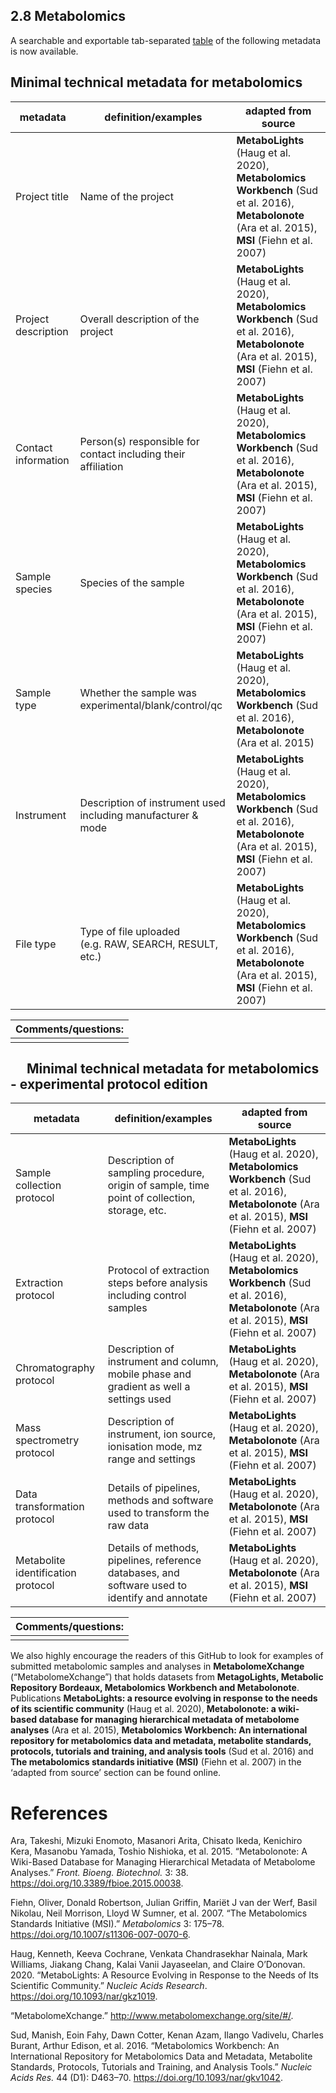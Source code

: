 ## 2.8 Metabolomics

A searchable and exportable tab-separated
[table](Metabolome_Technical_Metadata.tsv) of the following metadata is
now available.

## Minimal technical metadata for metabolomics

| **metadata**        | **definition/examples**                                       | **adapted from source**                                                                                                                            |
|------------------|------------------------------------|------------------|
| Project title       | Name of the project                                           | **MetaboLights** (Haug et al. 2020), **Metabolomics Workbench** (Sud et al. 2016), **Metabolonote** (Ara et al. 2015), **MSI** (Fiehn et al. 2007) |
| Project description | Overall description of the project                            | **MetaboLights** (Haug et al. 2020), **Metabolomics Workbench** (Sud et al. 2016), **Metabolonote** (Ara et al. 2015), **MSI** (Fiehn et al. 2007) |
| Contact information | Person(s) responsible for contact including their affiliation | **MetaboLights** (Haug et al. 2020), **Metabolomics Workbench** (Sud et al. 2016), **Metabolonote** (Ara et al. 2015), **MSI** (Fiehn et al. 2007) |
| Sample species      | Species of the sample                                         | **MetaboLights** (Haug et al. 2020), **Metabolomics Workbench** (Sud et al. 2016), **Metabolonote** (Ara et al. 2015), **MSI** (Fiehn et al. 2007) |
| Sample type         | Whether the sample was experimental/blank/control/qc          | **MetaboLights** (Haug et al. 2020), **Metabolomics Workbench** (Sud et al. 2016), **Metabolonote** (Ara et al. 2015)                              |
| Instrument          | Description of instrument used including manufacturer & mode  | **MetaboLights** (Haug et al. 2020), **Metabolomics Workbench** (Sud et al. 2016), **Metabolonote** (Ara et al. 2015), **MSI** (Fiehn et al. 2007) |
| File type           | Type of file uploaded (e.g. RAW, SEARCH, RESULT, etc.)        | **MetaboLights** (Haug et al. 2020), **Metabolomics Workbench** (Sud et al. 2016), **Metabolonote** (Ara et al. 2015), **MSI** (Fiehn et al. 2007) |

| Comments/questions: |
|---------------------|
|                     |

##   Minimal technical metadata for metabolomics - experimental protocol edition

| **metadata**                       | **definition/examples**                                                                        | **adapted from source**                                                                                                                            |
|------------------|------------------------------------|------------------|
| Sample collection protocol         | Description of sampling procedure, origin of sample, time point of collection, storage, etc.   | **MetaboLights** (Haug et al. 2020), **Metabolomics Workbench** (Sud et al. 2016), **Metabolonote** (Ara et al. 2015), **MSI** (Fiehn et al. 2007) |
| Extraction protocol                | Protocol of extraction steps before analysis including control samples                         | **MetaboLights** (Haug et al. 2020), **Metabolomics Workbench** (Sud et al. 2016), **Metabolonote** (Ara et al. 2015), **MSI** (Fiehn et al. 2007) |
| Chromatography protocol            | Description of instrument and column, mobile phase and gradient as well a settings used        | **MetaboLights** (Haug et al. 2020), **Metabolonote** (Ara et al. 2015), **MSI** (Fiehn et al. 2007)                                               |
| Mass spectrometry protocol         | Description of instrument, ion source, ionisation mode, mz range and settings                  | **MetaboLights** (Haug et al. 2020), **Metabolonote** (Ara et al. 2015), **MSI** (Fiehn et al. 2007)                                               |
| Data transformation protocol       | Details of pipelines, methods and software used to transform the raw data                      | **MetaboLights** (Haug et al. 2020), **Metabolonote** (Ara et al. 2015), **MSI** (Fiehn et al. 2007)                                               |
| Metabolite identification protocol | Details of methods, pipelines, reference databases, and software used to identify and annotate | **MetaboLights** (Haug et al. 2020), **Metabolonote** (Ara et al. 2015), **MSI** (Fiehn et al. 2007)                                               |

| Comments/questions: |
|---------------------|
|                     |

We also highly encourage the readers of this GitHub to look for examples
of submitted metabolomic samples and analyses in **MetabolomeXchange**
(“MetabolomeXchange”) that holds datasets from **MetagoLights, Metabolic
Repository Bordeaux, Metabolomics Workbench and Metabolonote**.
Publications **MetaboLights: a resource evolving in response to the
needs of its scientific community** (Haug et al. 2020), **Metabolonote:
a wiki-based database for managing hierarchical metadata of metabolome
analyses** (Ara et al. 2015), **Metabolomics Workbench: An international
repository for metabolomics data and metadata, metabolite standards,
protocols, tutorials and training, and analysis tools** (Sud et al.
2016) and **The metabolomics standards initiative (MSI)** (Fiehn et al.
2007) in the ‘adapted from source’ section can be found online.

# References

Ara, Takeshi, Mizuki Enomoto, Masanori Arita, Chisato Ikeda, Kenichiro
Kera, Masanobu Yamada, Toshio Nishioka, et al. 2015. “Metabolonote: A
Wiki-Based Database for Managing Hierarchical Metadata of Metabolome
Analyses.” *Front. Bioeng. Biotechnol.* 3: 38.
<https://doi.org/10.3389/fbioe.2015.00038>.

Fiehn, Oliver, Donald Robertson, Julian Griffin, Mariët J van der Werf,
Basil Nikolau, Neil Morrison, Lloyd W Sumner, et al. 2007. “The
Metabolomics Standards Initiative (MSI).” *Metabolomics* 3: 175–78.
<https://doi.org/10.1007/s11306-007-0070-6>.

Haug, Kenneth, Keeva Cochrane, Venkata Chandrasekhar Nainala, Mark
Williams, Jiakang Chang, Kalai Vanii Jayaseelan, and Claire O’Donovan.
2020. “MetaboLights: A Resource Evolving in Response to the Needs of Its
Scientific Community.” *Nucleic Acids Research*.
<https://doi.org/10.1093/nar/gkz1019>.

“MetabolomeXchange.” <http://www.metabolomexchange.org/site/#/>.

Sud, Manish, Eoin Fahy, Dawn Cotter, Kenan Azam, Ilango Vadivelu,
Charles Burant, Arthur Edison, et al. 2016. “Metabolomics Workbench: An
International Repository for Metabolomics Data and Metadata, Metabolite
Standards, Protocols, Tutorials and Training, and Analysis Tools.”
*Nucleic Acids Res.* 44 (D1): D463–70.
<https://doi.org/10.1093/nar/gkv1042>.
